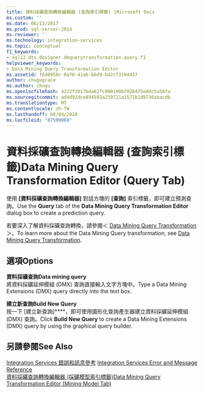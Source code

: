 ```yaml
---
title: 資料採礦查詢轉換編輯器 (查詢索引標籤) |Microsoft Docs
ms.custom: ''
ms.date: 06/13/2017
ms.prod: sql-server-2014
ms.reviewer: ''
ms.technology: integration-services
ms.topic: conceptual
f1_keywords:
- sql12.dts.designer.dmquerytransformation.query.f1
helpviewer_keywords:
- Data Mining Query Transformation Editor
ms.assetid: f6d8958c-0a70-41ab-b6d9-b42cf3194d37
author: chugugrace
ms.author: chugu
ms.openlocfilehash: 4222f3017b4a62fc080100bf028475eddc5a58fa
ms.sourcegitcommit: ad4d92dce894592a259721a1571b1d8736abacdb
ms.translationtype: MT
ms.contentlocale: zh-TW
ms.lasthandoff: 08/04/2020
ms.locfileid: "87599069"
---
```

# <a name="data-mining-query-transformation-editor-query-tab"></a><span data-ttu-id="dbb7d-102">資料採礦查詢轉換編輯器 (查詢索引標籤)</span><span class="sxs-lookup"><span data-stu-id="dbb7d-102">Data Mining Query Transformation Editor (Query Tab)</span></span>
  <span data-ttu-id="dbb7d-103">使用 **[資料採礦查詢轉換編輯器]** 對話方塊的 **[查詢]** 索引標籤，即可建立預測查詢。</span><span class="sxs-lookup"><span data-stu-id="dbb7d-103">Use the **Query** tab of the **Data Mining Query Transformation Editor** dialog box to create a prediction query.</span></span>  
  
 <span data-ttu-id="dbb7d-104">若要深入了解資料採礦查詢轉換，請參閱＜ [Data Mining Query Transformation](data-flow/transformations/data-mining-query-transformation.md)＞。</span><span class="sxs-lookup"><span data-stu-id="dbb7d-104">To learn more about the Data Mining Query transformation, see [Data Mining Query Transformation](data-flow/transformations/data-mining-query-transformation.md).</span></span>  
  
## <a name="options"></a><span data-ttu-id="dbb7d-105">選項</span><span class="sxs-lookup"><span data-stu-id="dbb7d-105">Options</span></span>  
 <span data-ttu-id="dbb7d-106">**資料採礦查詢**</span><span class="sxs-lookup"><span data-stu-id="dbb7d-106">**Data mining query**</span></span>  
 <span data-ttu-id="dbb7d-107">將資料採礦延伸模組 (DMX) 查詢直接輸入文字方塊中。</span><span class="sxs-lookup"><span data-stu-id="dbb7d-107">Type a Data Mining Extensions (DMX) query directly into the text box.</span></span>  
  
 <span data-ttu-id="dbb7d-108">**建立新查詢**</span><span class="sxs-lookup"><span data-stu-id="dbb7d-108">**Build New Query**</span></span>  
 <span data-ttu-id="dbb7d-109">按一下 [建立新查詢]\*\*\*\*，即可使用圖形化查詢產生器建立資料採礦延伸模組 (DMX) 查詢。</span><span class="sxs-lookup"><span data-stu-id="dbb7d-109">Click **Build New Query** to create a Data Mining Extensions (DMX) query by using the graphical query builder.</span></span>  
  
## <a name="see-also"></a><span data-ttu-id="dbb7d-110">另請參閱</span><span class="sxs-lookup"><span data-stu-id="dbb7d-110">See Also</span></span>  
 <span data-ttu-id="dbb7d-111">[Integration Services 錯誤和訊息參考](../../2014/integration-services/integration-services-error-and-message-reference.md) </span><span class="sxs-lookup"><span data-stu-id="dbb7d-111">[Integration Services Error and Message Reference](../../2014/integration-services/integration-services-error-and-message-reference.md) </span></span>  
 [<span data-ttu-id="dbb7d-112">資料採礦查詢轉換編輯器 &#40;採礦模型索引標籤&#41;</span><span class="sxs-lookup"><span data-stu-id="dbb7d-112">Data Mining Query Transformation Editor &#40;Mining Model Tab&#41;</span></span>](../../2014/integration-services/data-mining-query-transformation-editor-mining-model-tab.md)  
  
  
